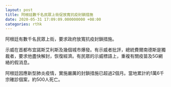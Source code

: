 ```yaml
---
layout: post
title: 阿根廷數千名民眾上街促放寬抗疫封鎖措施
date: 2020-05-31 17:09:09.000000000 +08:00
categories: rthk
---
```


阿根廷有數千名民眾上街，要求政府放寬抗疫封鎖措施。

示威在首都布宜諾斯艾利斯及幾個城市爆發。有示威者批評，總統費爾南德斯是獨裁者，要求他盡快解封，恢復經濟。有民眾的示威標語上，重複有關疫苗及5G網絡的假消息。

阿根廷因應新型肺炎疫情，實施嚴厲的封鎖措施已超過2個月。當地累計約1萬6千宗確診個案，約500人死亡。
